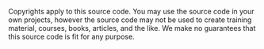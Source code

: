 Copyrights apply to this source code. 
You may use the source code in your own projects, however the source code may not be used to create training material, courses, books, articles, and the like. 
We make no guarantees that this source code is fit for any purpose.
